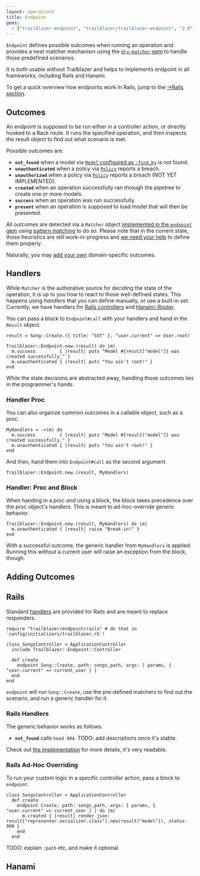 ```yaml
---
layout: operation2
title: Endpoint
gems:
  - ["trailblazer-endpoint", "trailblazer/trailblazer-endpoint", "2.0"]
---
```


`Endpoint` defines possible outcomes when running an operation and provides a neat matcher mechanism using the [`dry-matcher` gem](http://dry-rb.org/gems/dry-matcher/) to handle those predefined scenarios.

It is both usable without Trailblazer and helps to implements endpoint in all frameworks, including Rails and Hanami.

To get a quick overview how endpoints work in Rails, jump to the [→Rails section](#rails).

## Outcomes

An endpoint is supposed to be run either in a controller action, or directly hooked to a Rack route. It runs the specified operation, and then inspects the result object to find out what scenario is met.

Possible outcomes are:

* **`not_found`** when a model via [`Model` configured as `:find_by`](model.html#find_by) is not found.
* **`unauthenticated`** when a policy via [`Policy`](policy.html) reports a breach.
* **`unauthorized`** when a policy via [`Policy`](policy.html) reports a breach (NOT YET IMPLEMENTED).
* **`created`** when an operation successfully ran through the pipetree to create one or more models.
* **`success`** when an operation was run successfully.
* **`present`** when an operation is supposed to load model that will then be presented.

All outcomes are detected via a `Matcher` object [implemented in the `endpoint` gem](https://github.com/trailblazer/trailblazer-endpoint/blob/master/lib/trailblazer/endpoint.rb#L7) using [pattern matching](http://wiki.c2.com/?PatternMatching) to do so. Please note that in the current state, those heuristics are still work-in-progress and [we need your help](https://gitter.im/trailblazer/chat) to define them properly.

Naturally, you may [add your own](#adding-outcomes) domain-specific outcomes.

## Handlers

While `Matcher` is the authorative source for deciding the state of the operation, it is up to you how to react to those well-defined states. This happens using *handlers* that you can define manually, or use a built-in set. Currently, we have handlers for [Rails controllers](#rails) and [Hanami::Router](#Hanami).

You can pass a block to `Endpoint#call` with your handlers and hand in the `Result` object.

    result = Song::Create.({ title: "SVT" }, "user.current" => User.root)

    Trailblazer::Endpoint.new.(result) do |m|
      m.success         { |result| puts "Model #{result["model"]} was created successfully." }
      m.unauthenticated { |result| puts "You ain't root!" }
    end


While the state decisions are abstracted away, handling those outcomes lies in the programmer's hands.

### Handler Proc

You can also organize common outcomes in a callable object, such as a proc.

    MyHandlers = ->(m) do
      m.success         { |result| puts "Model #{result["model"]} was created successfully." }
      m.unauthenticated { |result| puts "You ain't root!" }
    end

And then, hand them into `Endpoint#call` as the second argument.

    Trailblazer::Endpoint.new.(result, MyHandlers)

### Handler: Proc and Block

When handing in a proc *and* using a block, the block takes precedence over the proc object's handlers. This is meant to ad-hoc-override generic behavior.

    Trailblazer::Endpoint.new.(result, MyHandlers) do |m|
      m.unauthenticated { |result| raise "Break-in!" }
    end

With a successful outcome, the generic handler from `MyHandlers` is applied. Running this without a current user will raise an exception from the block, though.



## Adding Outcomes

## Rails

Standard [handlers](#handlers) are provided for Rails and are meant to replace responders.

    require "trailblazer/endpoint/rails" # do that in `config/initializers/trailblazer.rb`!

    class SongsController < ApplicationController
      include Trailblazer::Endpoint::Controller

      def create
        endpoint Song::Create, path: songs_path, args: [ params, { "user.current" => current_user } ]
      end
    end

`endpoint` will run `Song::Create`, use the pre-defined matchers to find out the scenario, and run a generic handler for it.

### Rails Handlers

The generic behavior works as follows.

* **`not_found`** calls `head 404`.
TODO: add descriptions once it's stable.

Check out [the implementation](https://github.com/trailblazer/trailblazer-endpoint/blob/master/lib/trailblazer/endpoint/rails.rb) for more details, it's very readable.

### Rails Ad-Hoc Overriding

To run your custom logic in a specific controller action, pass a block to `endpoint`.

    class SongsController < ApplicationController
      def create
        endpoint Create, path: songs_path, args: [ params, { "user.current" => current_user } ] do |m|
          m.created { |result| render json: result["representer.serializer.class"].new(result["model"]), status: 999 }
        end
      end

TODO: explain `:path` etc, and make it optional.

## Hanami
